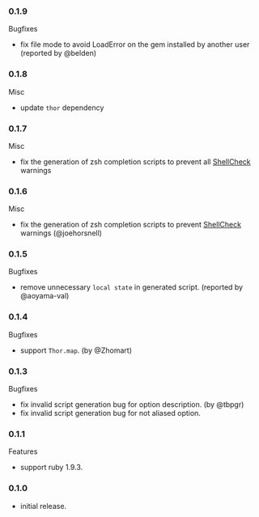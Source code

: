 ### 0.1.9

Bugfixes

- fix file mode to avoid LoadError on the gem installed by another user (reported by @belden)

### 0.1.8

Misc

- update `thor` dependency

### 0.1.7

Misc

- fix the generation of zsh completion scripts to prevent all [ShellCheck](https://www.shellcheck.net/) warnings

### 0.1.6

Misc

- fix the generation of zsh completion scripts to prevent [ShellCheck](https://www.shellcheck.net/) warnings (@joehorsnell)

### 0.1.5

Bugfixes

- remove unnecessary `local state` in generated script. (reported by @aoyama-val)

### 0.1.4

Bugfixes

- support `Thor.map`. (by @Zhomart)

### 0.1.3

Bugfixes

- fix invalid script generation bug for option description. (by @tbpgr)
- fix invalid script generation bug for not aliased option.

### 0.1.1

Features

- support ruby 1.9.3.

### 0.1.0

- initial release.
